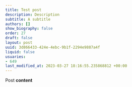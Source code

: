 ```yaml
---
title: Test post
description: Description
subtitle: A subtitle
authors: []
show_biography: false
order: 27
draft: false
layout: post
uuid: 3d866433-424e-4ebc-9b1f-2294e9887a4f
liquid: false
usuaries:
- 649
last_modified_at: 2023-03-27 18:16:55.235868812 +00:00
---
```


<p style="text-align:start">Post <strong>content</strong></p>